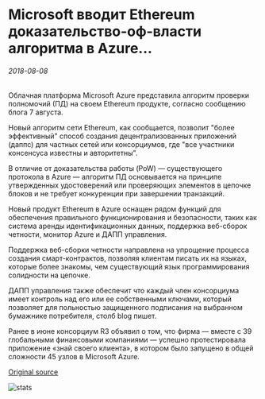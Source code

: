 # Microsoft вводит Ethereum доказательство-оф-власти алгоритма в Azure...

###### 2018-08-08

Облачная платформа Microsoft Azure представила алгоритм проверки полномочий (ПД) на своем Ethereum продукте, согласно сообщению блога 7 августа.

Новый алгоритм сети Ethereum, как сообщается, позволит "более эффективный" способ создания децентрализованных приложений (даппс) для частных сетей или консорциумов, где "все участники консенсуса известны и авторитетны".

В отличие от доказательства работы (PoW) — существующего протокола в Azure — алгоритм ПД основывается на принципе утвержденных удостоверений или проверяющих элементов в цепочке блоков и не требует конкуренции при завершении транзакций.

Новый продукт Ethereum в Azure оснащен рядом функций для обеспечения правильного функционирования и безопасности, таких как система аренды идентификационных данных, поддержка веб-сборок четности, монитор Azure и ДАПП управления.

Поддержка веб-сборки четности направлена на упрощение процесса создания смарт-контрактов, позволяя клиентам писать их на языках, которые более знакомы, чем существующий язык программирования солидности на цепочке.

ДАПП управления также обеспечит что каждый член консорциума имеет контроль над его или ее собственными ключами, который позволяет для польностью защищенного подписания на выбранном бумажнике потребителя, столб blog пишет.

Ранее в июне консорциум R3 объявил о том, что фирма — вместе с 39 глобальными финансовыми компаниями — успешно протестировала приложение «знай своего клиента», в котором было запущено в общей сложности 45 узлов в Microsoft Azure.

[Original source](https://cointelegraph.com/news/microsoft-introduces-ethereum-proof-of-authority-algorithm-on-azure)

![stats](https://c.statcounter.com/11760860/0/a89fa40b/1/ "stats")